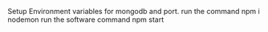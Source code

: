 Setup Environment variables for mongodb and port.
run the command npm i nodemon
run the software command npm start

